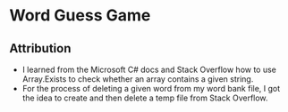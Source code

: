 # Word Guess Game

## Attribution

* I learned from the Microsoft C# docs and Stack Overflow how to use Array.Exists to check whether an array contains a given string. 
* For the process of deleting a given word from my word bank file, I got the idea to create and then delete a temp file from Stack Overflow. 